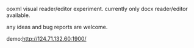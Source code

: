 ooxml visual reader/editor experiment.
currently only docx reader/editor available.

any ideas and bug reports are welcome.

demo:http://124.71.132.60:1900/


